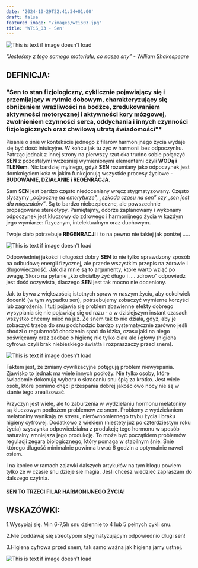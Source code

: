 ```yaml
---
date: '2024-10-29T22:41:34+01:00'
draft: false
featured_image: "/images/wtis03.jpg"
title: 'WTiS_03 - Sen'
---
```

![This is text if image doesn't load](/images/sen.jpg "nazwa")

*“Jesteśmy z tego samego materiału, co nasze sny” - William Shakespeare*

## **DEFINICJA:**

### "Sen to stan fizjologiczny, cyklicznie pojawiający się i przemijający w rytmie dobowym, charakteryzujący się obniżeniem wrażliwości na bodźce, zredukowaniem aktywności motorycznej i aktywności kory mózgowej, zwolnieniem czynności serca, oddychania i innych czynności fizjologicznych oraz chwilową utratą świadomości"*


Pisanie o śnie w kontekście jednego z filarów harmonijnego życia wydaje się być dość intuicyjne. W końcu jak tu żyć w harmonii bez odpoczynku. Patrząc jednak z innej strony na pierwszy rzut oka trudno sobie połączyć **SEN** z pozostałymi wcześniej wymienionymi elementami czyli **WODą i TLENem**. Nic bardziej mylnego, gdyż **SEN** rozumiany jako odpoczynek jest domknięciem koła w jakim funkcjonują wszystkie procesy życiowe - **BUDOWANIE, DZIAŁANIE i REGENRACJA**.

Sam **SEN** jest bardzo często niedoceniany wręcz stygmatyzowany. Często słyszymy *„odpocznę na emeryturze”, „szkoda czasu na sen” czy „sen jest dla mięczaków”*. Są to bardzo niebezpieczne, ale powszechnie propagowane stereotypy. Pamiętajmy, dobrze zaplanowany i wykonany odpoczynek jest kluczowy do zdrowego i harmonijnego życia w każdym jego wymiarze: fizycznym, intelektualnym oraz duchowym. 

Twoje ciało potrzebuje **REGENRACJI** i to na pewno nie takiej jak poniżej .....

![This is text if image doesn't load](/images/wtis03sen.jpg "nazwa")

Odpowiedniej jakości i długości dobry **SEN** to nie tylko sprawdzony sposób na odbudowę energii fizycznej, ale przede wszystkim przepis na zdrowie i długowieczność.  Jak dla mnie są to argumenty, które warto wziąć po uwagę. Skoro na pytanie „kto chciałby żyć długo i …. zdrowo” odpowiedz jest dość oczywista, dlaczego **SEN** jest tak mocno nie doceniony.  

Jak to bywa z większością istotnych spraw w naszym życiu, aby cokolwiek docenić (w tym wypadku sen), potrzebujemy zobaczyć wymierne korzyści lub zagrożenia. I tutj pojawia się problem zbawienne efekty dobrego wysypiania się nie pojawiają się od razu - a w dzisiejszym instant czasach wszystko chcemy mieć na już. Ze snem tak to nie działa, gdyż, aby je zobaczyć trzeba do snu podchodzić bardzo systematycznie zarówno jeśli chodzi o regularność chodzenia spać do łóżka, czasu jaki na niego poświęcamy oraz zadbać o higienę nie tylko ciała ale i głowy (higiena cyfrowa czyli brak niebieskiego światła i rozpraszaczy przed snem). 

![This is text if image doesn't load](/images/wtis03sen2.jpg "nazwa")

Faktem jest, że zmiany cywilizacyjne potęgują problem niewyspania. Zjawisko to jednak ma wiele innych podłoży. Nie tylko osoby, które świadomie dokonują wyboru o skracaniu snu śpią za krótko. Jest wiele osób, które pomimo chęci przespania dobrej jakościowo nocy nie są w stanie tego zrealizować.

Przyczyn jest wiele, ale to zaburzenia w wydzielaniu hormonu melatoniny są kluczowym podłożem problemów ze snem. Problemy z wydzielaniem melatoniny wynikają ze stresu, nierównomiernego trybu życia i braku higieny cyfrowej. Dodatkowo z wiekiem (niestety już po czterdziestym roku życia) szyszynka odpowiedzialna z produkcję tego hormonu w sposób naturalny zmniejsza jego produkcję. To może być początkiem problemów regulacji zegara biologicznego, który pomaga w stabilnym śnie. Śnie którego długość minimalnie powinna trwać 6 godzin a optymalnie nawet osiem.   

I na koniec w ramach zajawki dalszych artykułów na tym blogu powiem tylko ze w czasie snu dzieje sie magia. Jeśli chcesz wiedzieć zapraszam do dalszego czytnia.

#### SEN TO TRZECI FILAR HARMONIJNEGO ŻYCIA! 

## **WSKAZÓWKI:**

1.Wysypiaj się. Min 6-7,5h snu dziennie to 4 lub 5 pełnych cykli snu. 

2.Nie poddawaj się streotypom stygmatyzującym odpowiednio długi sen!

3.Higiena cyfrowa przed snem, tak samo ważna jak higiena jamy ustnej.

![This is text if image doesn't load](/images/WTiS_piktogram.png "nazwa")

